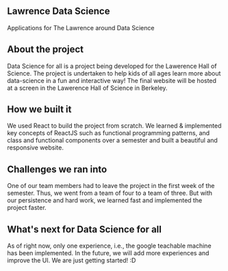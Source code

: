 ## Lawrence Data Science
 Applications for The Lawrence around Data Science

## About the project
Data Science for all is a project being developed for the Lawerence Hall of Science. The project is undertaken to help kids of all ages learn more about data-science in a fun and interactive way! The final website will be hosted at a screen in the Lawerence Hall of Science in Berkeley.
## How we built it
We used React to build the project from scratch. We learned & implemented key concepts of ReactJS such as functional programming patterns, and class and functional components over a semester and built a beautiful and responsive website.
## Challenges we ran into
One of our team members had to leave the project in the first week of the semester. Thus, we went from a team of four to a team of three. But with our persistence and hard work, we learned fast and implemented the project faster. 

## What's next for Data Science for all
As of right now, only one experience, i.e., the google teachable machine has been implemented. In the future, we will add more experiences and improve the UI. We are just getting started! :D
